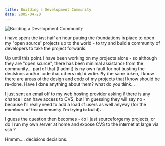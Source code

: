 ```yaml
---
title: Building a Development Community
date: 2005-04-20
---
```


![Building a Development Community](https://source.unsplash.com/dUPDhdeCN84/1600x900)

I have spent the last half an hour putting the foundations in place to open my "open source" projects up to the world - to try and build a community of developers to take the project forwards.

Up until this point, I have been working on my projects alone - so although they are "open source", there has been minimal assistance from the community... part of that (I admit) is my own fault for not trusting the decisions and/or code that others might write. By the same token, I know there are areas of the design and code of my projects that I know should be re-done. Have I done anything about them? what do you think...

I just sent an email off to my web hosting provider asking if there is any chance I can have access to CVS, but I'm guessing they will say no - because I'll really need to add a load of users as well anyway (for the members of the community I'm trying to build).

I guess the question then becomes - do I just sourceforge my projects, or do I run my own server at home and expose CVS to the internet at large via ssh ?

Hmmm.... decisions decisions.